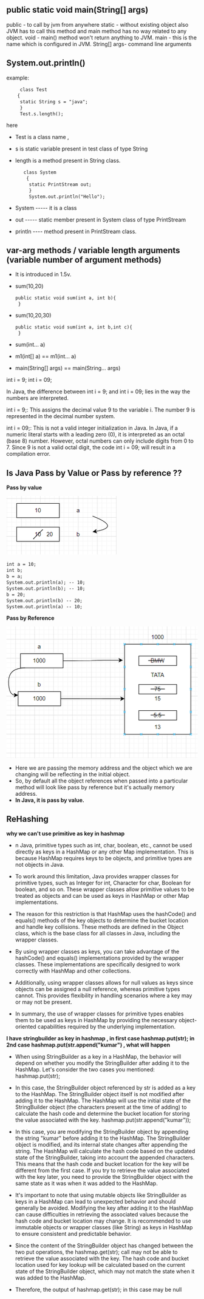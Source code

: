 ## public static void main(String[] args)

  public - to call by jvm from anywhere
  static - without existing object also JVM has to call this method and main method has no way related to any object.
  void   - main() method won't return anything to JVM.
  main   - this is the name which is configured in JVM.
  String[] args- command line arguments


## System.out.println()
 
  example: 
             
         class Test
        {
         static String s = "java";
         }
         Test.s.length(); 
     
here 
* Test is a class name , 
* s is static variable present in test class of type String 
* length is a method present in String class.

         class System
          {
           static PrintStream out;
           }
           System.out.println("Hello");

*  System ----- it is a class
*  out    ----- static member present in System class of type PrintStream
*  println ---- method present in PrintStream class.

## var-arg methods / variable length arguments (variable number of argument methods)
* It is introduced in 1.5v.
* sum(10,20)      
    
      public static void sum(int a, int b){
       }
 
* sum(10,20,30)

      public static void sum(int a, int b,int c){
       }

* sum(int... a)

* m1(int[] a)  == m1(int... a)
* main(String[] args) == main(String... args)



int i = 9;
int i = 09;


In Java, the difference between int i = 9; and int i = 09; lies in the way the numbers are interpreted.

int i = 9;: This assigns the decimal value 9 to the variable i. The number 9 is represented in the decimal number system.

int i = 09;: This is not a valid integer initialization in Java. In Java, if a numeric literal starts with a leading zero (0), it is interpreted as an octal (base 8) number. However, octal numbers can only include digits from 0 to 7. Since 9 is not a valid octal digit, the code int i = 09; will result in a compilation error.



## Is Java Pass by Value or Pass by reference ??

**Pass by value**

![passby.PNG](passby.PNG)


    int a = 10;
    int b;
    b = a;
    System.out.println(a); -- 10;
    System.out.println(b); -- 10;
    b = 20;
    System.out.println(b) -- 20;
    System.out.println(a) -- 10;

**Pass by Reference**
   
![passbyref.PNG](passbyref.PNG)   

* Here we are passing the memory address and the object which we are changing will be reflecting in the initial object.
* So, by default all the object references when passed into a particular method will look like pass by reference but it's actually memory address.
* **In Java, it is pass by value.**



## ReHashing





**why we can't use primitive as key in hashmap**

* n Java, primitive types such as int, char, boolean, etc., cannot be used directly as keys in a HashMap or any other Map implementation. This is because HashMap requires keys to be objects, and primitive types are not objects in Java.

* To work around this limitation, Java provides wrapper classes for primitive types, such as Integer for int, Character for char, Boolean for boolean, and so on. These wrapper classes allow primitive values to be treated as objects and can be used as keys in HashMap or other Map implementations.

* The reason for this restriction is that HashMap uses the hashCode() and equals() methods of the key objects to determine the bucket location and handle key collisions. These methods are defined in the Object class, which is the base class for all classes in Java, including the wrapper classes.

* By using wrapper classes as keys, you can take advantage of the hashCode() and equals() implementations provided by the wrapper classes. These implementations are specifically designed to work correctly with HashMap and other collections.

* Additionally, using wrapper classes allows for null values as keys since objects can be assigned a null reference, whereas primitive types cannot. This provides flexibility in handling scenarios where a key may or may not be present.

* In summary, the use of wrapper classes for primitive types enables them to be used as keys in HashMap by providing the necessary object-oriented capabilities required by the underlying implementation.



**I have stringbuilder as key in hashmap ,  in first case  hashmap.put(str); in 2nd case hashmap.put(str.append("kumar") , what will happen**

* When using StringBuilder as a key in a HashMap, the behavior will depend on whether you modify the StringBuilder after adding it to the HashMap. Let's consider the two cases you mentioned: hashmap.put(str);

* In this case, the StringBuilder object referenced by str is added as a key to the HashMap. The StringBuilder object itself is not modified after adding it to the HashMap. The HashMap will use the initial state of the StringBuilder object (the characters present at the time of adding) to calculate the hash code and determine the bucket location for storing the value associated with the key. hashmap.put(str.append("kumar"));

* In this case, you are modifying the StringBuilder object by appending the string "kumar" before adding it to the HashMap. The StringBuilder object is modified, and its internal state changes after appending the string. The HashMap will calculate the hash code based on the updated state of the StringBuilder, taking into account the appended characters. This means that the hash code and bucket location for the key will be different from the first case. If you try to retrieve the value associated with the key later, you need to provide the StringBuilder object with the same state as it was when it was added to the HashMap.

* It's important to note that using mutable objects like StringBuilder as keys in a HashMap can lead to unexpected behavior and should generally be avoided. Modifying the key after adding it to the HashMap can cause difficulties in retrieving the associated values because the hash code and bucket location may change. It is recommended to use immutable objects or wrapper classes (like String) as keys in HashMap to ensure consistent and predictable behavior.

* Since the content of the StringBuilder object has changed between the two put operations, the hashmap.get(str); call may not be able to retrieve the value associated with the key. The hash code and bucket location used for key lookup will be calculated based on the current state of the StringBuilder object, which may not match the state when it was added to the HashMap.

* Therefore, the output of hashmap.get(str); in this case may be null




